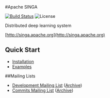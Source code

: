 #Apache SINGA

[![Build Status](https://travis-ci.org/apache/incubator-singa.png)](https://travis-ci.org/apache/incubator-singa)
![License](http://img.shields.io/:license-Apache%202.0-blue.svg)

Distributed deep learning system

[http://singa.apache.org](http://singa.apache.org)

## Quick Start

* [Installation](doc/en/docs/installation.md)
* [Examples](examples)

##Mailing Lists

* [Development Mailing List](mailto:dev-subscribe@singa.incubator.apache.org) ([Archive](http://mail-archives.apache.org/mod_mbox/singa-dev/))
* [Commits Mailing List](mailto:commits-subscribe@singa.incubator.apache.org) ([Archive](http://mail-archives.apache.org/mod_mbox/singa-commits/))
